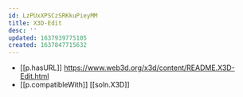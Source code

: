 ```yaml
---
id: LzPUxXPSCzSRKkuPieyMM
title: X3D-Edit
desc: ''
updated: 1637939775105
created: 1637847715632
---
```




- [[p.hasURL]] https://www.web3d.org/x3d/content/README.X3D-Edit.html
- [[p.compatibleWith]] [[soln.X3D]]
